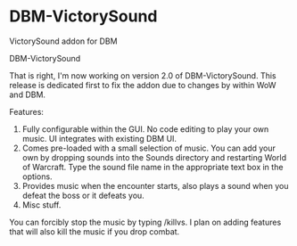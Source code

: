 # DBM-VictorySound
VictorySound addon for DBM

DBM-VictorySound

That is right, I'm now working on version 2.0 of DBM-VictorySound.  This release is dedicated first to fix the addon due to changes by within WoW and DBM.

Features:

1) Fully configurable within the GUI.  No code editing to play your own music.  UI integrates with existing DBM UI.
2) Comes pre-loaded with a small selection of music.  You can add your own by dropping sounds into the Sounds directory and restarting World of Warcraft.
	Type the sound file name in the appropriate text box in the options.
3) Provides music when the encounter starts, also plays a sound when you defeat the boss or it defeats you.
4) Misc stuff.


You can forcibly stop the music by typing /killvs.  I plan on adding features that will also kill the music if you drop combat.